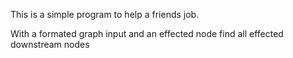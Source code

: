 This is a simple program to help a friends job.


With a formated graph input and an effected node find all effected downstream nodes
